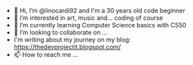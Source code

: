 - 👋 Hi, I’m @linocardi92 and I'm a 30 years old code beginner
- 👀 I’m interested in art, music and... coding of course
- 🌱 I’m currently learning Computer Science basics with CS50
- 💞️ I’m looking to collaborate on ...
- I'm writing about my journey on my blog: https://thedevprojectit.blogspot.com/
- 📫 How to reach me ... 

<!---
linocardi92/linocardi92 is a ✨ special ✨ repository because its `README.md` (this file) appears on your GitHub profile.
You can click the Preview link to take a look at your changes.
--->
